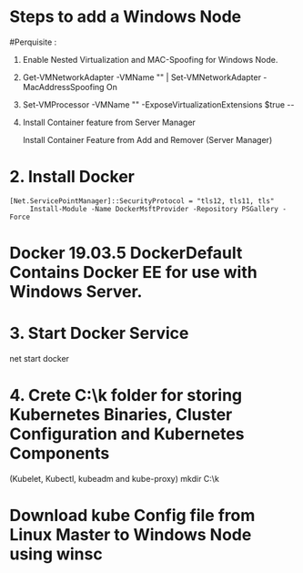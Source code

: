 # Steps to add a Windows Node 
#Perquisite :
1. Enable Nested Virtualization and MAC-Spoofing for Windows Node.
2. Get-VMNetworkAdapter -VMName "<name>" | Set-VMNetworkAdapter -MacAddressSpoofing On
3. Set-VMProcessor -VMName "<name>" -ExposeVirtualizationExtensions $true
  --
  
1.  Install Container feature from Server Manager
  
    Install Container Feature from Add and Remover (Server Manager)
  
# 2. Install Docker 

    [Net.ServicePointManager]::SecurityProtocol = "tls12, tls11, tls"
         Install-Module -Name DockerMsftProvider -Repository PSGallery -Force
# Docker 19.03.5 DockerDefault Contains Docker EE for use with Windows Server.
# 3. Start Docker Service 
net start docker
# 4. Crete C:\k folder for storing Kubernetes Binaries, Cluster Configuration and Kubernetes Components 
(Kubelet, Kubectl, kubeadm and kube-proxy)
mkdir C:\k
# Download kube Config file from Linux Master to Windows Node using winsc
